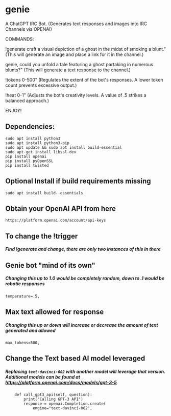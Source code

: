# genie
A ChatGPT IRC Bot. (Generates text responses and images into IRC Channels via OPENAI)

COMMANDS:

!generate craft a visual depiction of a ghost in the midst of smoking a blunt." (This will generate an image and place a link for it in the channel.)

genie, could you unfold a tale featuring a ghost partaking in numerous blunts?" (This will generate a text response to the channel.)

!tokens 0-500" (Regulates the extent of the bot's responses. A lower token count prevents excessive output.)

!heat 0-1" (Adjusts the bot's creativity levels. A value of .5 strikes a balanced approach.)

ENJOY!


## Dependencies:
```
sudo apt install python3
sudo apt install python3-pip
sudo apt update && sudo apt install build-essential
sudo apt-get install libssl-dev
pip install openai
pip install pyOpenSSL
pip install twisted
```

## Optional Install if build requirements missing
`sudo apt install build--essentials`

## Obtain your OpenAI API from here
`https://platform.openai.com/account/api-keys`

## To change the !trigger
##### Find !generate and change, there are only two instances of this in there

## Genie bot "mind of its own"
##### Changing this up to 1.0 would be completely random, down to .1 would be robotic responses
`temperature=.5,`

## Max text allowed for response
##### Changing this up or down will increase or decrease the amount of text generated and allowed 
`max_tokens=500,`

## Change the Text based AI model leveraged
##### Replacing `text-davinci-002` with another model will leverage that version. Additional models can be found at https://platform.openai.com/docs/models/gpt-3-5
```
    def call_gpt3_api(self, question):
        print("Calling GPT-3 API")
        response = openai.Completion.create(
            engine="text-davinci-002",
```
